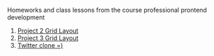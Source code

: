 Homeworks and class lessons from the course professional prontend development
<br>
1. [Project 2 Grid Layout](https://angemariya.github.io/FE-Prof-Main/Project-2/index.html)
2. [Project 3 Grid Layout](https://angemariya.github.io/FE-Prof-Main/Project-3/index.html)
3. [Twitter clone =)](https://angemariya.github.io/FE-Prof-Main/Project-5%20Twitter/index.html)
